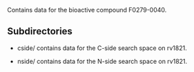 Contains data for the bioactive compound F0279-0040.

## Subdirectories

- cside/ contains data for the C-side search space on rv1821.

- nside/ contains data for the N-side search space on rv1821.

